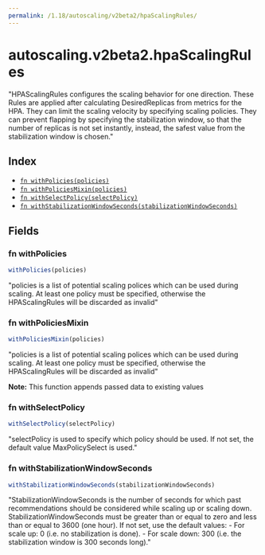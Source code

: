 ```yaml
---
permalink: /1.18/autoscaling/v2beta2/hpaScalingRules/
---
```


# autoscaling.v2beta2.hpaScalingRules

"HPAScalingRules configures the scaling behavior for one direction. These Rules are applied after calculating DesiredReplicas from metrics for the HPA. They can limit the scaling velocity by specifying scaling policies. They can prevent flapping by specifying the stabilization window, so that the number of replicas is not set instantly, instead, the safest value from the stabilization window is chosen."

## Index

* [`fn withPolicies(policies)`](#fn-withpolicies)
* [`fn withPoliciesMixin(policies)`](#fn-withpoliciesmixin)
* [`fn withSelectPolicy(selectPolicy)`](#fn-withselectpolicy)
* [`fn withStabilizationWindowSeconds(stabilizationWindowSeconds)`](#fn-withstabilizationwindowseconds)

## Fields

### fn withPolicies

```ts
withPolicies(policies)
```

"policies is a list of potential scaling polices which can be used during scaling. At least one policy must be specified, otherwise the HPAScalingRules will be discarded as invalid"

### fn withPoliciesMixin

```ts
withPoliciesMixin(policies)
```

"policies is a list of potential scaling polices which can be used during scaling. At least one policy must be specified, otherwise the HPAScalingRules will be discarded as invalid"

**Note:** This function appends passed data to existing values

### fn withSelectPolicy

```ts
withSelectPolicy(selectPolicy)
```

"selectPolicy is used to specify which policy should be used. If not set, the default value MaxPolicySelect is used."

### fn withStabilizationWindowSeconds

```ts
withStabilizationWindowSeconds(stabilizationWindowSeconds)
```

"StabilizationWindowSeconds is the number of seconds for which past recommendations should be considered while scaling up or scaling down. StabilizationWindowSeconds must be greater than or equal to zero and less than or equal to 3600 (one hour). If not set, use the default values: - For scale up: 0 (i.e. no stabilization is done). - For scale down: 300 (i.e. the stabilization window is 300 seconds long)."
